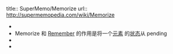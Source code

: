 title:: SuperMemo/Memorize
url:: http://supermemopedia.com/wiki/Memorize

-
- Memorize 和 [Remember]([[SuperMemo/Remember]]) 的作用是将一个[元素]([[SuperMemo/Element]]) 的[状态]([[SuperMemo/Status]])从 pending
-
-